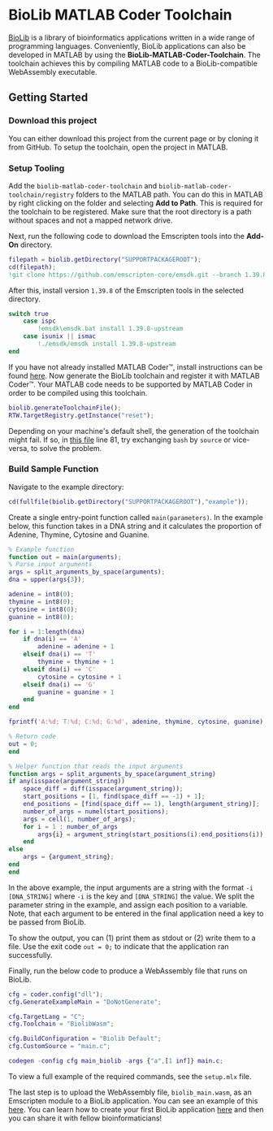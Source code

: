 # BioLib MATLAB Coder Toolchain

[BioLib](https://biolib.com) is a library of bioinformatics applications written in a wide range of programming languages. Conveniently, BioLib applications can also be developed in MATLAB by using the **BioLib-MATLAB-Coder-Toolchain**. The toolchain achieves this by compiling MATLAB code to a BioLib-compatible WebAssembly executable.

## Getting Started

### Download this project
You can either download this project from the current page or by cloning it from GitHub. To setup the toolchain, open the project in MATLAB.

### Setup Tooling

Add the `biolib-matlab-coder-toolchain` and `biolib-matlab-coder-toolchain/registry` folders to the MATLAB path. You can do this in MATLAB by right clicking on the folder and selecting **Add to Path**. This is required for the toolchain to be registered. Make sure that the root directory is a path without spaces and not a mapped network drive.

Next, run the following code to download the Emscripten tools into the **Add-On** directory.

```matlab
filepath = biolib.getDirectory("SUPPORTPACKAGEROOT");
cd(filepath);
!git clone https://github.com/emscripten-core/emsdk.git --branch 1.39.8;
```

After this, install version `1.39.8` of the Emscripten tools in the selected directory.

```matlab
switch true
    case ispc
        !emsdk\emsdk.bat install 1.39.8-upstream
    case isunix || ismac
        !./emsdk/emsdk install 1.39.8-upstream 
end
```

If you have not already installed MATLAB Coder™, install instructions can be found [here](https://se.mathworks.com/help/coder/getting-started-with-matlab-coder.html). Now generate the BioLib toolchain and register it with MATLAB Coder™. Your MATLAB code needs to be supported by MATLAB Coder in order to be compiled using this toolchain.

```matlab
biolib.generateToolchainFile();
RTW.TargetRegistry.getInstance("reset");
```

Depending on your machine's default shell, the generation of the toolchain might fail. If so, in [this file](https://github.com/biolibtech/biolib-matlab-coder-toolchain/blob/master/%2Bbiolib/getToolchain.m) line 81, try exchanging `bash` by `source` or vice-versa, to solve the problem. 


### Build Sample Function
Navigate to the example directory:

```matlab
cd(fullfile(biolib.getDirectory("SUPPORTPACKAGEROOT"),"example"));
```

Create a single entry-point function called `main(parameters)`. In the example below, this function takes in a DNA string and it calculates the proportion of Adenine, Thymine, Cytosine and Guanine.

```matlab
% Example function
function out = main(arguments);
% Parse input arguments
args = split_arguments_by_space(arguments);
dna = upper(args{3});

adenine = int8(0);
thymine = int8(0);
cytosine = int8(0);
guanine = int8(0);

for i = 1:length(dna)
    if dna(i) == 'A'
        adenine = adenine + 1
    elseif dna(i) == 'T'
        thymine = thymine + 1
    elseif dna(i) == 'C'
        cytosine = cytosine + 1
    elseif dna(i) == 'G'
        guanine = guanine + 1
    end
end

fprintf('A:%d; T:%d; C:%d; G:%d', adenine, thymine, cytosine, guanine)

% Return code
out = 0;
end

% Helper function that reads the input arguments
function args = split_arguments_by_space(argument_string)
if any(isspace(argument_string))
    space_diff = diff(isspace(argument_string));
    start_positions = [1, find(space_diff == -1) + 1];
    end_positions = [find(space_diff == 1), length(argument_string)];
    number_of_args = numel(start_positions);
    args = cell(1, number_of_args);
    for i = 1 : number_of_args
        args{i} = argument_string(start_positions(i):end_positions(i));
    end
else
    args = {argument_string};
end
end
```

In the above example, the input arguments are a string with the format `-i [DNA_STRING]` where `-i` is the key and `[DNA_STRING]` the value. We split the parameter string in the example, and assign each position to a variable. Note, that each argument to be entered in the final application need a key to be passed from BioLib. 

To show the output, you can (1) print them as stdout or (2) write them to a file. Use the exit code `out = 0;` to indicate that the application ran successfully. 

Finally, run the below code to produce a WebAssembly file that runs on BioLib.

```matlab
cfg = coder.config("dll");
cfg.GenerateExampleMain = "DoNotGenerate";

cfg.TargetLang = "C";
cfg.Toolchain = "BiolibWasm";

cfg.BuildConfiguration = "Biolib Default";
cfg.CustomSource = "main.c";

codegen -config cfg main_biolib -args {"a",[1 inf]} main.c;
```

To view a full example of the required commands, see the `setup.mlx` file.

The last step is to upload the WebAssembly file, `biolib_main.wasm`, as an Emscripten module to a BioLib application. You can see an example of this [here](https://biolib.com/laurabiolib/BioLib-MATLAB-ToolChain/). You can learn how to create your first BioLib application [here](https://biolib.com/docs/building-applications/creating-your-first-application) and then you can share it with fellow bioinformaticians!
